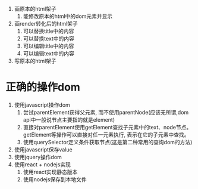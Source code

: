 1. 画原本的html架子
	1. 能修改原本的html中的dom元素并显示
2. 画render转化后的html架子
	1. 可以替换title中的内容
	1. 可以替换text中的内容
	1. 可以编辑title中的内容
	1. 可以编辑text中的内容
3. 写原本的html架子


# 正确的操作dom
1. 使用javascript操作dom
    1. 尝试parentElement获得父元素, 而不使用parentNode(应该无所谓,dom api中一般说节点主要指的就是element)
    1. 直接对parentElement使用getElement查找子元素中的text、node节点。getElement等操作可以直接对任一元素执行, 表示在它的子元素中查找。
    1. 使用querySelector定义条件获取节点(这是第二种常用的查询dom的方法)
2. 使用javascript保存value
3. 使用jquery操作dom
4. 使用react + nodejs实现
    1. 使用react实现静态版本
    2. 使用nodejs保存到本地文件
